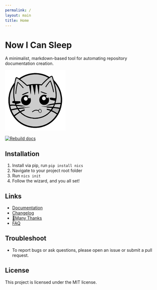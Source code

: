 ```yaml
---
permalink: /
layout: main
title: Home
---
```


# Now I Can Sleep

A minimalist, markdown-based tool for automating repository documentation creation.

![nics' banner](https://raw.githubusercontent.com/nvfp/now-i-can-sleep/master/assets/logo200.png)

[![Rebuild docs](https://github.com/nvfp/now-i-can-sleep/actions/workflows/rebuild-docs.yml/badge.svg)](https://github.com/nvfp/now-i-can-sleep/actions/workflows/rebuild-docs.yml)


## Installation

1. Install via pip, run `pip install nics`
2. Navigate to your project root folder
3. Run `nics init`
4. Follow the wizard, and you all set!


## Links

- [Documentation](https://nvfp.github.io/now-i-can-sleep)
- [Changelog](https://nvfp.github.io/now-i-can-sleep/changelog)
- [💙Many Thanks](https://nvfp.github.io/now-i-can-sleep/many-thanks)
- [FAQ](https://nvfp.github.io/now-i-can-sleep/faqs)


## Troubleshoot

- To report bugs or ask questions, please open an issue or submit a pull request.


## License

This project is licensed under the MIT license.